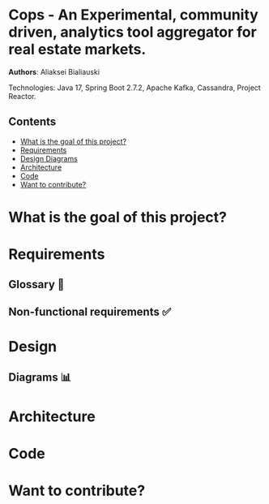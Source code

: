 # Cops - An Experimental, community driven, analytics tool aggregator for real estate markets.

**Authors**: Aliaksei Bialiauski

Technologies: Java 17, Spring Boot 2.7.2, Apache Kafka, Cassandra, Project Reactor.

## Contents

- [What is the goal of this project?](#what-is-the-goal-of-this-project)
- [Requirements](#requirements)
- [Design Diagrams](#design)
- [Architecture](#architecture)
- [Code](#code)
- [Want to contribute?](#want-to-contribute)

# What is the goal of this project?

# Requirements

## Glossary 📝

## Non-functional requirements ✅

# Design

## Diagrams 📊

# Architecture

# Code

# Want to contribute?
